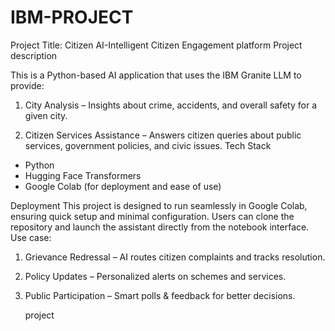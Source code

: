 # IBM-PROJECT
Project Title:
       Citizen AI-Intelligent Citizen
Engagement platform 
Project  description 

This is a Python-based AI application that uses the IBM Granite LLM to provide:

1. City Analysis – Insights about crime, accidents, and overall safety for a given city.

2. Citizen Services Assistance – Answers citizen queries about public services, government policies, and civic issues.
   Tech Stack
- Python
- Hugging Face Transformers
- Google Colab (for deployment and ease of use)

Deployment
This project is designed to run seamlessly in Google Colab, ensuring quick setup and minimal configuration. Users can clone the repository and launch the assistant directly from the notebook interface.
Use case:
1. Grievance Redressal – AI routes citizen complaints and tracks resolution.
2. Policy Updates – Personalized alerts on schemes and services.
3. Public Participation – Smart polls & feedback for better decisions.

   project 
